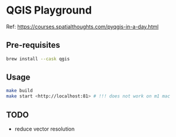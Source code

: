 # QGIS Playground

Ref: <https://courses.spatialthoughts.com/pyqgis-in-a-day.html>

## Pre-requisites

```bash
brew install --cask qgis
```

## Usage

```bash
make build
make start <http://localhost:81> # !!! does not work on m1 mac
```

## TODO

- reduce vector resolution
